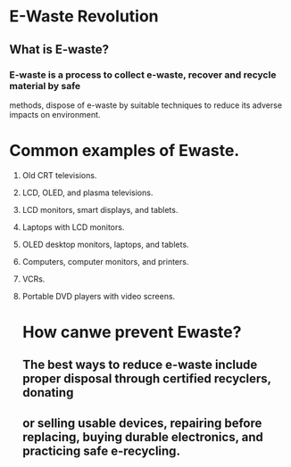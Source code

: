 # E-Waste Revolution
## What is E-waste?
### E-waste is  a process to collect e-waste, recover and recycle material by safe 
methods, dispose of e-waste by suitable techniques to reduce its adverse impacts on environment.

# Common examples of Ewaste.
1. Old CRT televisions.
2. LCD, OLED, and plasma televisions.
3. LCD monitors, smart displays, and tablets.
4. Laptops with LCD monitors.
5. OLED desktop monitors, laptops, and tablets.
6. Computers, computer monitors, and printers.
7. VCRs.
8. Portable DVD players with video screens.

   # How canwe prevent Ewaste?
   ## The best ways to reduce e-waste include proper disposal through certified recyclers, donating
    ## or selling usable devices, repairing before replacing, buying durable electronics, and practicing safe e-recycling.
